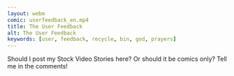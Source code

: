```yaml
---
layout: webm
comic: userfeedback_en.mp4
title: The User Feedback
alt: The User Feedback
keywords: [user, feedback, recycle, bin, god, prayers]
---
```


Should I post my Stock Video Stories here? Or should it be comics only? Tell me in the comments!